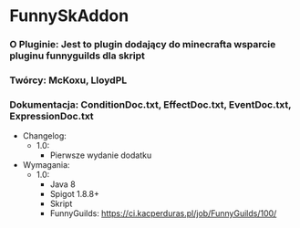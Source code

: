 # FunnySkAddon

### O Pluginie: Jest to plugin dodający do minecrafta wsparcie pluginu funnyguilds dla skript
### Twórcy: McKoxu, LloydPL
### Dokumentacja: ConditionDoc.txt, EffectDoc.txt, EventDoc.txt, ExpressionDoc.txt


* Changelog:
  * 1.0:
    * Pierwsze wydanie dodatku
* Wymagania:
  * 1.0:
    * Java 8
    * Spigot 1.8.8+
    * Skript
    * FunnyGuilds: https://ci.kacperduras.pl/job/FunnyGuilds/100/
